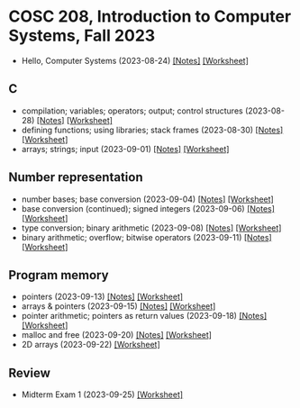 # COSC 208, Introduction to Computer Systems, Fall 2023

* Hello, Computer Systems (2023-08-24) [[Notes]](2023-08-24.notes.html) 
[[Worksheet]](2023-08-24.worksheet.html)

## C
* compilation; variables; operators; output; control structures (2023-08-28) [[Notes]](2023-08-28.notes.html) 
[[Worksheet]](2023-08-28.worksheet.html)
* defining functions; using libraries; stack frames (2023-08-30) [[Notes]](2023-08-30.notes.html) 
[[Worksheet]](2023-08-30.worksheet.html)
* arrays; strings; input (2023-09-01) [[Notes]](2023-09-01.notes.html) 
[[Worksheet]](2023-09-01.worksheet.html)

## Number representation
* number bases; base conversion (2023-09-04) [[Notes]](2023-09-04.notes.html) 
[[Worksheet]](2023-09-04.worksheet.html)
* base conversion (continued); signed integers (2023-09-06) [[Notes]](2023-09-06.notes.html) 
[[Worksheet]](2023-09-06.worksheet.html)
* type conversion; binary arithmetic (2023-09-08) [[Notes]](2023-09-08.notes.html) 
[[Worksheet]](2023-09-08.worksheet.html)
*  binary arithmetic; overflow; bitwise operators (2023-09-11) [[Notes]](2023-09-11.notes.html) 
[[Worksheet]](2023-09-11.worksheet.html)

## Program memory
* pointers (2023-09-13) [[Notes]](2023-09-13.notes.html) 
[[Worksheet]](2023-09-13.worksheet.html)
* arrays & pointers (2023-09-15) [[Notes]](2023-09-15.notes.html) 
[[Worksheet]](2023-09-15.worksheet.html)
* pointer arithmetic; pointers as return values (2023-09-18) [[Notes]](2023-09-18.notes.html) 
[[Worksheet]](2023-09-18.worksheet.html)
* malloc and free (2023-09-20) [[Notes]](2023-09-20.notes.html) 
[[Worksheet]](2023-09-20.worksheet.html)
* 2D arrays (2023-09-22) [[Worksheet]](2023-09-22.worksheet.html)

## Review
* Midterm Exam 1 (2023-09-25) [[Worksheet]](2023-09-25.worksheet.html)
